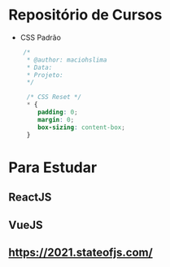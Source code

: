 # Repositório de Cursos

* CSS Padrão

``` CSS
    /* 
     * @author: maciohslima
     * Data:
     * Projeto: 
     */

     /* CSS Reset */
     * {
        padding: 0;
        margin: 0;
        box-sizing: content-box;
     }
```
# Para Estudar

## ReactJS
## VueJS
## https://2021.stateofjs.com/